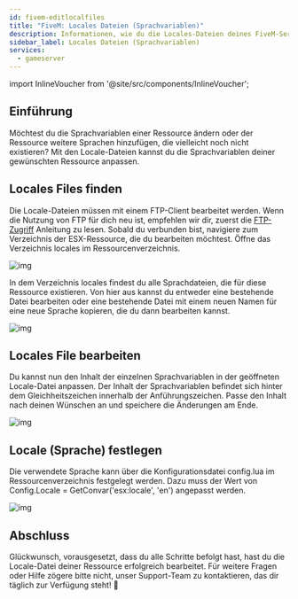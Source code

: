 ```yaml
---
id: fivem-editlocalfiles
title: "FiveM: Locales Dateien (Sprachvariablen)"
description: Informationen, wie du die Locales-Dateien deines FiveM-Server mit ESX von ZAP-Hosting bearbeiten kannstkannst - ZAP-Hosting.com Dokumentation
sidebar_label: Locales Dateien (Sprachvariablen)
services:
  - gameserver
---
```


import InlineVoucher from '@site/src/components/InlineVoucher';



## Einführung

Möchtest du die Sprachvariablen einer Ressource ändern oder der Ressource weitere Sprachen hinzufügen, die vielleicht noch nicht existieren? Mit den Locale-Dateien kannst du die Sprachvariablen deiner gewünschten Ressource anpassen.

<InlineVoucher />



## Locales Files finden
Die Locale-Dateien müssen mit einem FTP-Client bearbeitet werden. Wenn die Nutzung von FTP für dich neu ist, empfehlen wir dir, zuerst die [FTP- Zugriff](gameserver-ftpaccess.md) Anleitung zu lesen. Sobald du verbunden bist, navigiere zum Verzeichnis der ESX-Ressource, die du bearbeiten möchtest. Öffne das Verzeichnis locales im Ressourcenverzeichnis.

![img](https://screensaver01.zap-hosting.com/index.php/s/3ACw8DJ5MpetEw6/download)

In dem Verzeichnis locales findest du alle Sprachdateien, die für diese Ressource existieren. Von hier aus kannst du entweder eine bestehende Datei bearbeiten oder eine bestehende Datei mit einem neuen Namen für eine neue Sprache kopieren, die du dann bearbeiten kannst.

![img](https://screensaver01.zap-hosting.com/index.php/s/qfCxXFidseoqLAs/preview)



## Locales File bearbeiten

Du kannst nun den Inhalt der einzelnen Sprachvariablen in der geöffneten Locale-Datei anpassen. Der Inhalt der Sprachvariablen befindet sich hinter dem Gleichheitszeichen innerhalb der Anführungszeichen. Passe den Inhalt nach deinen Wünschen an und speichere die Änderungen am Ende.

![img](https://screensaver01.zap-hosting.com/index.php/s/FBDP2rBKabx3NEF/preview)



## Locale (Sprache) festlegen

Die verwendete Sprache kann über die Konfigurationsdatei config.lua im Ressourcenverzeichnis festgelegt werden. Dazu muss der Wert von Config.Locale = GetConvar('esx:locale', 'en') angepasst werden.

![img](https://screensaver01.zap-hosting.com/index.php/s/b3HkR9Qez5Pb7re/preview)



## Abschluss

Glückwunsch, vorausgesetzt, dass du alle Schritte befolgt hast, hast du die Locale-Datei deiner Ressource erfolgreich bearbeitet. Für weitere Fragen oder Hilfe zögere bitte nicht, unser Support-Team zu kontaktieren, das dir täglich zur Verfügung steht! 🙂
